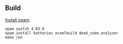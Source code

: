 
## Build

[Install opam](https://opam.ocaml.org/doc/Install.html).

	opam switch 4.03.0
	opam install batteries ocamlbuild dead_code_analyzer
	make run
